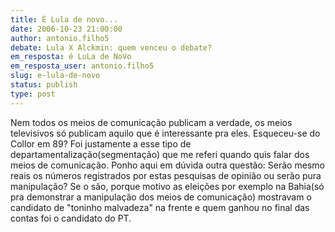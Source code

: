 ```yaml
---
title: É Lula de novo...
date: 2006-10-23 21:00:00
author: antonio.filho5
debate: Lula X Alckmin: quem venceu o debate?
em_resposta: é LuLa de NoVo
em_resposta_user: antonio.filho5
slug: e-lula-de-novo
status: publish 
type: post
---
```


Nem todos os meios de comunicação publicam a verdade, os meios televisivos só publicam aquilo que é interessante pra eles. Esqueceu-se do Collor em 89? Foi justamente a esse tipo de departamentalização(segmentação) que me referi quando quis falar dos meios de comunicação. Ponho aqui em dúvida outra questão: Serão mesmo reais os números registrados por estas pesquisas de opinião ou serão pura manipulação? Se o são, porque motivo as eleições por exemplo na Bahia(só pra demonstrar a manipulação dos meios de comunicação) mostravam o candidato de "toninho malvadeza" na frente e quem ganhou no final das contas foi o candidato do PT.
